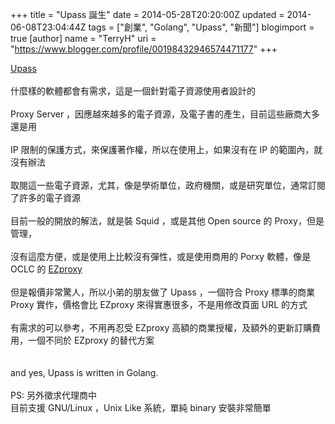 +++
title = "Upass 誕生"
date = 2014-05-28T20:20:00Z
updated = 2014-06-08T23:04:44Z
tags = ["創業", "Golang", "Upass", "新聞"]
blogimport = true 
[author]
	name = "TerryH"
	uri = "https://www.blogger.com/profile/00198432946574471177"
+++

<a href="http://upassing.com">Upass</a><br /><br />什麼樣的軟體都會有需求，這是一個針對電子資源使用者設計的<br /><br />Proxy Server ，因應越來越多的電子資源，及電子書的產生，目前這些廠商大多還是用<br /><br />IP 限制的保護方式，來保護著作權，所以在使用上，如果沒有在 IP 的範圍內，就沒有辦法<br /><br />取閱這一些電子資源，尤其，像是學術單位，政府機關，或是研究單位，通常訂閱了許多的電子資源<br /><br />目前一般的開放的解法，就是裝 Squid ，或是其他 Open source 的 Proxy，但是管理，<br /><br />沒有這麼方便，或是使用上比較沒有彈性，或是使用商用的 Porxy 軟體，像是 OCLC 的 <a href="http://www.oclc.org/ezproxy.en.html">EZproxy</a><br /><br />但是報價非常驚人，所以小弟的朋友做了 Upass ，一個符合 Proxy 標準的商業 Proxy 實作，價格會比 EZproxy 來得實惠很多，不是用修改頁面 URL 的方式<br /><br />有需求的可以參考，不用再忍受 EZproxy 高額的商業授權，及額外的更新訂購費用，一個不同於 EZproxy 的替代方案<br /><br /><br />and yes, Upass is written in Golang.<br /><br />PS: 另外徵求代理商中<br />目前支援 GNU/Linux ，Unix Like 系統，單純 binary 安裝非常簡單
